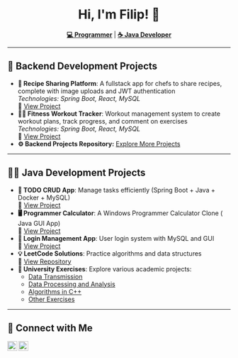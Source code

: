 <h1 align="center">Hi, I'm Filip! 👋</h1>
<p align="center">
  <a href="https://github.com/TraperRoku"><strong>💻 Programmer</strong></a> | 
  <a href="https://www.linkedin.com/in/filip-ka%C5%BAmierczak-3b20172b5/"><strong>☕ Java Developer</strong></a>
</p>

---

<h2>🚀 Backend Development Projects</h2>
<ul>
  <li>
    <b>🍴 Recipe Sharing Platform</b>: A fullstack app for chefs to share recipes, complete with image uploads and JWT authentication 
    <br><i>Technologies: Spring Boot, React, MySQL</i>
    <br>🔗 <a href="https://github.com/TraperRoku/Backend-Projects/tree/main/Recipe-Sharing-Platform">View Project</a>
  </li>

  <li>
    <b>🏋️‍♀️ Fitness Workout Tracker</b>: Workout management system to create workout plans, track progress, and comment on exercises 
    <br><i>Technologies: Spring Boot, React, MySQL</i>
    <br>🔗 <a href="https://github.com/TraperRoku/Backend-Projects/tree/main/FitnessTracker">View Project</a>
  </li>

  <li>
    <b>⚙️ Backend Projects Repository:</b> <a href="https://github.com/TraperRoku/Backend-Projects/tree/main">Explore More Projects</a>
  </li>
</ul>

---

<h2>👨‍💻 Java Development Projects</h2>
<ul>
  <li>
    <b>📝 TODO CRUD App</b>: Manage tasks efficiently (Spring Boot + Java + Docker + MySQL)
    <br>🔗 <a href="https://github.com/TraperRoku/todoApp/tree/main">View Project</a>
  </li>

  <li>
    <b>🖥 Programmer Calculator</b>: A Windows Programmer Calculator Clone ( Java GUI App)
    <br>🔗 <a href="https://github.com/TraperRoku/ProgrammerCalculator/tree/main">View Project</a>
  </li>

  <li>
    <b>🔐 Login Management App</b>: User login system with MySQL and GUI 
    <br>🔗 <a href="https://github.com/TraperRoku/JavaGUI/tree/main">View Project</a>
  </li>

  <li>
    <b>💡 LeetCode Solutions</b>: Practice algorithms and data structures
    <br>🔗 <a href="https://github.com/TraperRoku/LeetCode">View Repository</a>
  </li>

  <li>
    <b>🏫 University Exercises</b>: Explore various academic projects:
    <ul>
      <li><a href="https://github.com/TraperRoku/ZUT-TD">Data Transmission</a></li>
      <li><a href="https://github.com/TraperRoku/Data-Processing-and-Analysis">Data Processing and Analysis</a></li>
      <li><a href="https://github.com/TraperRoku/Algorithms">Algorithms in C++</a></li>
      <li><a href="https://github.com/TraperRoku/Other-Small-University-Exercises">Other Exercises</a></li>
    </ul>
  </li>
</ul>

---

<h2>🤳 Connect with Me</h2>
<p>
  <a href="https://www.linkedin.com/in/filip-ka%C5%BAmierczak-3b20172b5/">
    <img align="left" alt="LinkedIn" width="22px" src="https://raw.githubusercontent.com/paulrobertlloyd/socialmediaicons/main/linkedin-48x48.png" />
  </a>
  <a href="https://github.com/TraperRoku">
    <img align="left" alt="GitHub" width="22px" src="https://cdn-icons-png.flaticon.com/512/25/25231.png" />
  </a>
</p>
<br/>

